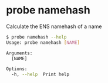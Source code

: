 # probe namehash

Calculate the ENS namehash of a name

```bash
$ probe namehash --help
Usage: probe namehash [NAME]

Arguments:
  [NAME]

Options:
  -h, --help  Print help
```

